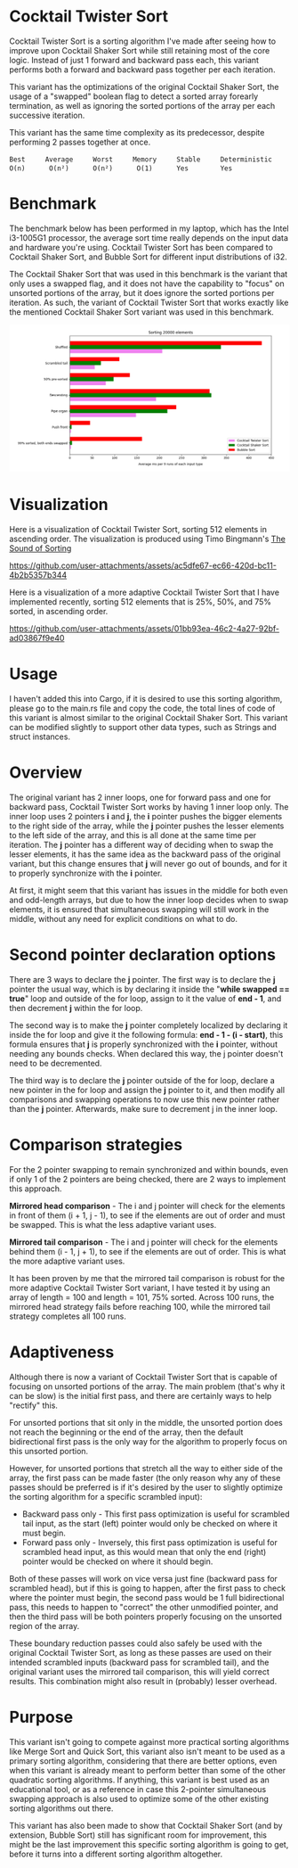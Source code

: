# Cocktail Twister Sort
Cocktail Twister Sort is a sorting algorithm I've made after seeing how to improve upon Cocktail Shaker Sort while still retaining most of the core logic. 
Instead of just 1 forward and backward pass each, this variant performs both a forward and backward pass together per each iteration.

This variant has the optimizations of the original Cocktail Shaker Sort, the usage of a "swapped" boolean flag to detect a sorted array forearly termination, as well as ignoring the sorted portions of the array per each successive iteration.

This variant has the same time complexity as its predecessor, despite performing 2 passes together at once.
```
Best     Average     Worst     Memory     Stable     Deterministic
O(n)      O(n²)      O(n²)      O(1)      Yes        Yes
```
# Benchmark
The benchmark below has been performed in my laptop, which has the Intel i3-1005G1 processor, the average sort time really depends on the input data and hardware you're using.
Cocktail Twister Sort has been compared to Cocktail Shaker Sort, and Bubble Sort for different input distributions of i32.

The Cocktail Shaker Sort that was used in this benchmark is the variant that only uses a swapped flag, and it does not have the capability to "focus" on unsorted portions of the array, but it does ignore the sorted portions per iteration. As such, the variant of Cocktail Twister Sort that works exactly like the mentioned Cocktail Shaker Sort variant was used in this benchmark.

![alt text](https://github.com/Unbreakable-Syntax/cocktail_twister_sort/blob/main/bars_2.png?raw=true)

# Visualization
Here is a visualization of Cocktail Twister Sort, sorting 512 elements in ascending order. The visualization is produced using Timo Bingmann's [The Sound of Sorting](https://github.com/bingmann/sound-of-sorting/)

https://github.com/user-attachments/assets/ac5dfe67-ec66-420d-bc11-4b2b5357b344

Here is a visualization of a more adaptive Cocktail Twister Sort that I have implemented recently, sorting 512 elements that is 25%, 50%, and 75% sorted, in ascending order.

https://github.com/user-attachments/assets/01bb93ea-46c2-4a27-92bf-ad03867f9e40

# Usage
I haven't added this into Cargo, if it is desired to use this sorting algorithm, please go to the main.rs file and copy the code, the total lines of code of this variant is almost similar to the original Cocktail Shaker Sort. This variant can be modified slightly to support other data types, such as Strings and struct instances.

# Overview
The original variant has 2 inner loops, one for forward pass and one for backward pass, Cocktail Twister Sort works by having 1 inner loop only. The inner loop uses 2 pointers **i** and **j**, the **i** pointer pushes the bigger elements to the right side of the array, while the **j** pointer pushes the lesser elements to the left side of the array, and this is all done at the same time per iteration. The **j** pointer has a different way of deciding when to swap the lesser elements, it has the same idea as the backward pass of the original variant, but this change ensures that **j** will never go out of bounds, and for it to properly synchronize with the **i** pointer.

At first, it might seem that this variant has issues in the middle for both even and odd-length arrays, but due to how the inner loop decides when to swap elements, it is ensured that simultaneous swapping will still work in the middle, without any need for explicit conditions on what to do.

# Second pointer declaration options
There are 3 ways to declare the **j** pointer. The first way is to declare the **j** pointer the usual way, which is by declaring it inside the "**while swapped == true**" loop and outside of the for loop, assign to it the value of **end - 1**, and then decrement **j** within the for loop. 

The second way is to make the **j** pointer completely localized by declaring it inside the for loop and give it the following formula: **end - 1 - (i - start)**, this formula ensures that **j** is properly synchronized with the **i** pointer, without needing any bounds checks. When declared this way, the j pointer doesn't need to be decremented.

The third way is to declare the **j** pointer outside of the for loop, declare a new pointer in the for loop and assign the **j** pointer to it, and then modify all comparisons and swapping operations to now use this new pointer rather than the **j** pointer. Afterwards, make sure to decrement j in the inner loop.

# Comparison strategies
For the 2 pointer swapping to remain synchronized and within bounds, even if only 1 of the 2 pointers are being checked, there are 2 ways to implement this approach.

**Mirrored head comparison** - The i and j pointer will check for the elements in front of them (i + 1, j - 1), to see if the elements are out of order and must be swapped. This is what the less adaptive variant uses.

**Mirrored tail comparison** - The i and j pointer will check for the elements behind them (i - 1, j + 1), to see if the elements are out of order. This is what the more adaptive variant uses.

It has been proven by me that the mirrored tail comparison is robust for the more adaptive Cocktail Twister Sort variant, I have tested it by using an array of length = 100 and length = 101, 75% sorted. Across 100 runs, the mirrored head strategy fails before reaching 100, while the mirrored tail strategy completes all 100 runs.

# Adaptiveness
Although there is now a variant of Cocktail Twister Sort that is capable of focusing on unsorted portions of the array. The main problem (that's why it can be slow) is the initial first pass, and there are certainly ways to help "rectify" this.

For unsorted portions that sit only in the middle, the unsorted portion does not reach the beginning or the end of the array, then the default bidirectional first pass is the only way for the algorithm to properly focus on this unsorted portion.

However, for unsorted portions that stretch all the way to either side of the array, the first pass can be made faster (the only reason why any of these passes should be preferred is if it's desired by the user to slightly optimize the sorting algorithm for a specific scrambled input):
* Backward pass only - This first pass optimization is useful for scrambled tail input, as the start (left) pointer would only be checked on where it must begin.
* Forward pass only - Inversely, this first pass optimization is useful for scrambled head input, as this would mean that only the end (right) pointer would be checked on where it should begin.

Both of these passes will work on vice versa just fine (backward pass for scrambled head), but if this is going to happen, after the first pass to check where the pointer must begin, the second pass would be 1 full bidirectional pass, this needs to happen to "correct" the other unmodified pointer, and then the third pass will be both pointers properly focusing on the unsorted region of the array.

These boundary reduction passes could also safely be used with the original Cocktail Twister Sort, as long as these passes are used on their intended scrambled inputs (backward pass for scrambled tail), and the original variant uses the mirrored tail comparison, this will yield correct results. This combination might also result in (probably) lesser overhead.

# Purpose
This variant isn't going to compete against more practical sorting algorithms like Merge Sort and Quick Sort, this variant also isn't meant to be used as a
primary sorting algorithm, considering that there are better options, even when this variant is already meant to perform better than some of the other quadratic
sorting algorithms. If anything, this variant is best used as an educational tool, or as a reference in case this 2-pointer simultaneous swapping approach
is also used to optimize some of the other existing sorting algorithms out there.

This variant has also been made to show that Cocktail Shaker Sort (and by extension, Bubble Sort) still has significant room for improvement, this might be the last improvement this specific sorting algorithm is going to get, before it turns into a different sorting algorithm altogether.
